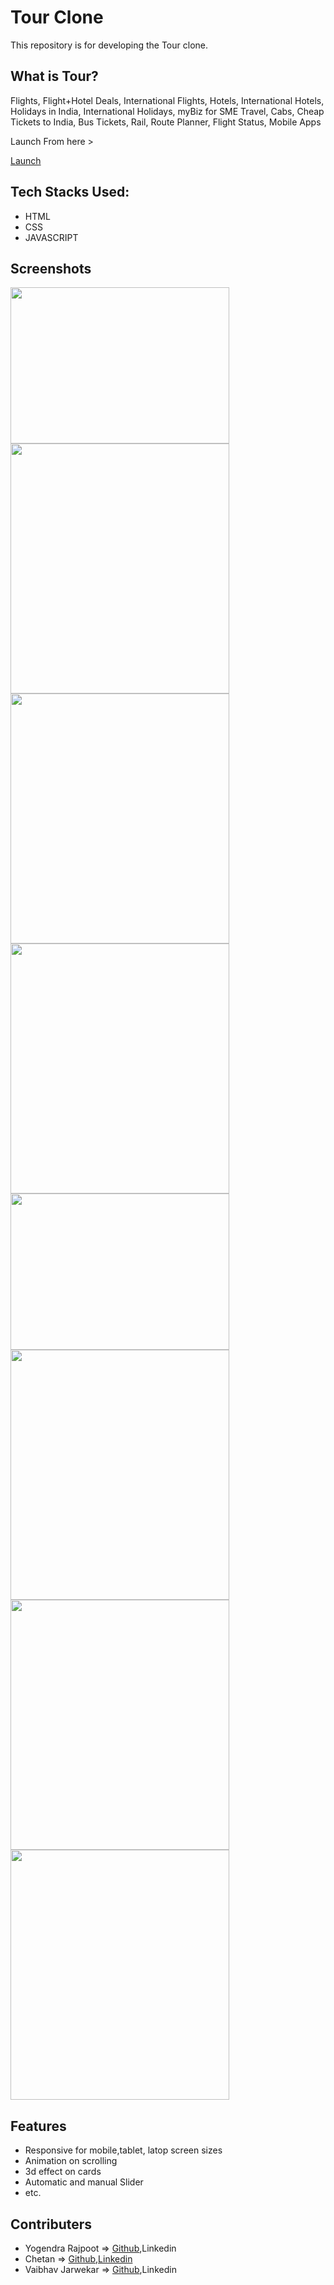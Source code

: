<h1>Tour Clone</h1>

<p>This repository is for developing the Tour clone.</p>

<h2>What is Tour?</h2>

<p> Flights, Flight+Hotel Deals, International Flights, Hotels, International Hotels, Holidays in India, International Holidays, myBiz for SME Travel, Cabs, Cheap Tickets to India, Bus Tickets, Rail, Route Planner, Flight Status, Mobile Apps </p>

<p>Launch From here ></p><a href="https://devchetan123.github.io/tour/" >Launch</a>

<h2>Tech Stacks Used:</h2>

<ul>
	<li>HTML</li>
	<li>CSS</li>
	<li>JAVASCRIPT</li>
</ul>

<h2>Screenshots</h2>

<img height="250px" width="350px" src="https://i.ibb.co/hs86N97/screencapture-127-0-0-1-5501-home-html-2022-01-25-22-45-13-1.png">
<img  height="400px" width="350px"src="https://i.ibb.co/MfMz463/screenshot-127-0-0-1-5501-2022-01-25-22-55-15.png">
<img  height="400px" width="350px" src="https://i.ibb.co/0Cg259f/screencapture-127-0-0-1-5501-home-html-2022-01-25-22-45-13-4.png">
<img  height="400px" width="350px" src="https://i.ibb.co/pKVbZPD/screencapture-127-0-0-1-5501-home-html-2022-01-25-22-45-13-3.png">
<img  height="250px" width="350px" src="https://i.ibb.co/0CTpv4R/screenshot-127-0-0-1-5501-2022-01-25-22-55-58.png">
<img  height="400px" width="350px" src="https://i.ibb.co/MZCzx17/screenshot-127-0-0-1-5501-2022-01-25-23-15-47.png">
<img  height="400px" width="350px" src="https://i.ibb.co/QCMvFXP/screenshot-127-0-0-1-5501-2022-01-25-23-18-44.png">
<img  height="400px" width="350px" src="https://i.ibb.co/3MZD2W3/screenshot-127-0-0-1-5501-2022-01-25-23-04-57.png">

<h2>Features</h2>

<ul>
	<li>Responsive for mobile,tablet, latop screen sizes</li>
	<li>Animation on scrolling</li>
	<li>3d effect on cards</li>
	<li>Automatic and manual Slider</li>
	<li>etc.</li>
</ul>

<h2>Contributers</h2>
<ul>
	<li>Yogendra Rajpoot => <a href="https://github.com/YogendraRajpoot">Github</a>,<a>Linkedin</a></li>
	<li>Chetan => <a href="https://github.com/devchetan123">Github</a>,<a href="https://www.linkedin.com/in/chetan-mahawar-a381a6220/">Linkedin</a></li>
	<li>Vaibhav Jarwekar => <a href="https://github.com/vaibhavjarwekar5526">Github</a>,<a>Linkedin</a></li>
</ul>
